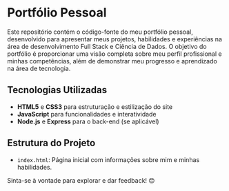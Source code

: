 # Portfólio Pessoal

Este repositório contém o código-fonte do meu portfólio pessoal, desenvolvido para apresentar meus projetos, habilidades e experiências na área de desenvolvimento Full Stack e Ciência de Dados. O objetivo do portfólio é proporcionar uma visão completa sobre meu perfil profissional e minhas competências, além de demonstrar meu progresso e aprendizado na área de tecnologia.

## Tecnologias Utilizadas
- **HTML5** e **CSS3** para estruturação e estilização do site
- **JavaScript** para funcionalidades e interatividade
- **Node.js** e **Express** para o back-end (se aplicável)

## Estrutura do Projeto
- `index.html`: Página inicial com informações sobre mim e minhas habilidades.

Sinta-se à vontade para explorar e dar feedback! 😊
